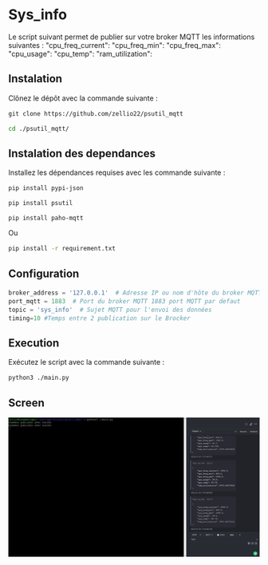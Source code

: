 # Sys_info
Le script suivant permet de publier sur votre broker MQTT les informations suivantes :
    "cpu_freq_current": 
    "cpu_freq_min": 
    "cpu_freq_max": 
    "cpu_usage": 
    "cpu_temp": 
    "ram_utilization": 

## Instalation 
Clônez le dépôt avec la commande suivante :

```bach
git clone https://github.com/zellio22/psutil_mqtt
```

```bash 
cd ./psutil_mqtt/

```
## Instalation des dependances

Installez les dépendances requises avec les commande suivante :

```bach
pip install pypi-json
```
```bach
pip install psutil
```
```bach
pip install paho-mqtt
```
Ou 
```bash
pip install -r requirement.txt
```
## Configuration 

```python
broker_address = '127.0.0.1'  # Adresse IP ou nom d'hôte du broker MQTT 127.0.0.1 si le brocker est sur la meme machine 
port_mqtt = 1883  # Port du broker MQTT 1883 port MQTT par defaut 
topic = 'sys_info'  # Sujet MQTT pour l'envoi des données
timing=10 #Temps entre 2 publication sur le Brocker
```


## Execution 

Exécutez le script avec la commande suivante :
```bash 
python3 ./main.py
```
## Screen 
![Mqtt](./images/mqtt.png)
